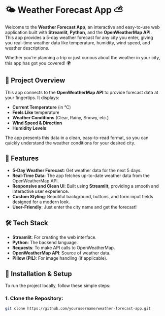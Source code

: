 # 🌤️ **Weather Forecast App** ⛅

Welcome to the **Weather Forecast App**, an interactive and easy-to-use web application built with **Streamlit**, **Python**, and the **OpenWeatherMap API**. This app provides a 5-day weather forecast for any city you enter, giving you real-time weather data like temperature, humidity, wind speed, and weather descriptions.

Whether you’re planning a trip or just curious about the weather in your city, this app has got you covered! 🌍

## 🎯 **Project Overview**

This app connects to the **OpenWeatherMap API** to provide forecast data at your fingertips. It displays:
- **Current Temperature** (in °C)
- **Feels Like** temperature
- **Weather Conditions** (Clear, Rainy, Snowy, etc.)
- **Wind Speed & Direction**
- **Humidity Levels**
  
The app presents this data in a clean, easy-to-read format, so you can quickly understand the weather conditions for your desired city.

## 🌟 **Features**

- **5-Day Weather Forecast**: Get weather data for the next 5 days.
- **Real-Time Data**: The app fetches up-to-date weather data from the OpenWeatherMap API.
- **Responsive and Clean UI**: Built using **Streamlit**, providing a smooth and interactive user experience.
- **Custom Styling**: Beautiful background, buttons, and form input fields designed for a modern look.
- **User-Friendly**: Just enter the city name and get the forecast!

## 🛠️ **Tech Stack**

- **Streamlit**: For creating the web interface.
- **Python**: The backend language.
- **Requests**: To make API calls to OpenWeatherMap.
- **OpenWeatherMap API**: Source of weather data.
- **Pillow (PIL)**: For image handling (if applicable).

## 🚀 **Installation & Setup**

To run the project locally, follow these simple steps:

### 1. Clone the Repository:
```bash
git clone https://github.com/yourusername/weather-forecast-app.git